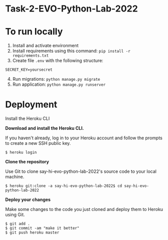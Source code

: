 # Task-2-EVO-Python-Lab-2022

To run locally
==============

1. Install and activate environment
2. Install requirements using this command: `pip install -r requirements.txt`
3. Create file `.env` with the following structure:

```
SECRET_KEY=yoursecret
```

4. Run migrations: `python manage.py migrate`
5. Run application: `python manage.py runserver`

Deployment
==========

Install the Heroku CLI

__Download and install the Heroku CLI.__

If you haven't already, log in to your Heroku account and follow the prompts to create a new SSH public key.

```
$ heroku login
```

__Clone the repository__

Use Git to clone say-hi-evo-python-lab-2022's source code to your local machine.

```
$ heroku git:clone -a say-hi-evo-python-lab-2022$ cd say-hi-evo-python-lab-2022
```

__Deploy your changes__

Make some changes to the code you just cloned and deploy them to Heroku using Git.

```
$ git add .
$ git commit -am "make it better"
$ git push heroku master
```
